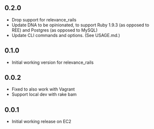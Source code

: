 ## 0.2.0
* Drop support for relevance_rails
* Update DNA to be opinionated, to support Ruby 1.9.3
  (as opposed to REE) and Postgres (as opposed to MySQL)
* Update CLI commands and options. (See USAGE.md.)

## 0.1.0
* Initial working version for relevance_rails

## 0.0.2
* Fixed to also work with Vagrant
* Support local dev with rake bam

## 0.0.1
* Initial working release on EC2
